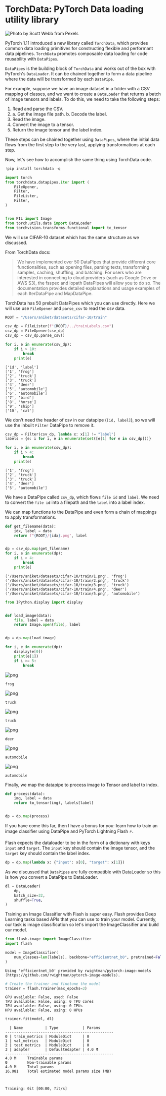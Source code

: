 <!-- ---
title: 'TorchData: PyTorch Data loading utility library'
description: Learn how to load image data with TorchData and train an image classifier.

aliases:
- /posts/2022-04-10-TorchData

categories:
- pytorch

date: '2022-04-10'
date-modified: "2023-05-23"

image: https://images.pexels.com/photos/1029635/pexels-photo-1029635.jpeg?auto=compress
keywords: PyTorch, deep learning, data
toc: true
--- -->
# TorchData: PyTorch Data loading utility library
![Photo by Scott Webb from Pexels](https://images.pexels.com/photos/1029635/pexels-photo-1029635.jpeg?auto=compress&cs=tinysrgb&w=630&h=375&dpr=1)

PyTorch 1.11 introduced a new library called `TorchData`, which provides common data loading primitives for constructing flexible and performant data pipelines. `TorchData` promotes composable data loading for code reusability with `DataPipes`.

`DataPipes` is the building block of `TorchData` and works out of the box with PyTorch's `DataLoader`. It can be chained together to form a data pipeline where the data will be transformed by each `DataPipe`.

For example, suppose we have an image dataset in a folder with a CSV mapping of classes, and we want to create a `DataLoader` that returns a batch of image tensors and labels. To do this, we need to take the following steps:

1. Read and parse the CSV.
2. 
    a. Get the image file path.
    b. Decode the label.
3. Read the image.
4. Convert the image to a tensor.
5. Return the image tensor and the label index.

These steps can be chained together using `DataPipes`, where the initial data flows from the first step to the very last, applying transformations at each step.

Now, let's see how to accomplish the same thing using TorchData code.


```python
!pip install torchdata -q
```


```python
import torch
from torchdata.datapipes.iter import (
    FileOpener,
    Filter,
    FileLister,
    Filter,
)


from PIL import Image
from torch.utils.data import DataLoader
from torchvision.transforms.functional import to_tensor
```

We will use CIFAR-10 dataset which has the same structure as we discussed.

From TorchData docs:

> We have implemented over 50 DataPipes that provide different core functionalities, such as opening files, parsing texts, transforming samples, caching, shuffling, and batching. For users who are interested in connecting to cloud providers (such as Google Drive or AWS S3), the fsspec and iopath DataPipes will allow you to do so. The documentation provides detailed explanations and usage examples of each IterDataPipe and MapDataPipe.

TorchData has 50 prebuilt DataPipes which you can use directly. Here we will use use `FileOpener` and `parse_csv` to read the csv data.


```python
ROOT = "/Users/aniket/datasets/cifar-10/train"

csv_dp = FileLister(f"{ROOT}/../trainLabels.csv")
csv_dp = FileOpener(csv_dp)
csv_dp = csv_dp.parse_csv()

for i, e in enumerate(csv_dp):
    if i > 10:
        break
    print(e)
```

    ['id', 'label']
    ['1', 'frog']
    ['2', 'truck']
    ['3', 'truck']
    ['4', 'deer']
    ['5', 'automobile']
    ['6', 'automobile']
    ['7', 'bird']
    ['8', 'horse']
    ['9', 'ship']
    ['10', 'cat']


We don't need the header of csv in our datapipe (`[id, label]`), so we will use the inbuilt `Filter` DataPipe to remove it.


```python
csv_dp = Filter(csv_dp, lambda x: x[1] != "label")
labels = {e: i for i, e in enumerate(set([e[1] for e in csv_dp]))}

for i, e in enumerate(csv_dp):
    if i > 4:
        break
    print(e)
```

    ['1', 'frog']
    ['2', 'truck']
    ['3', 'truck']
    ['4', 'deer']
    ['5', 'automobile']


We have a DataPipe called `csv_dp`, which flows `file id` and `label`. We need to convert the `file id` into a filepath and the `label` into a label index.

We can map functions to the DataPipe and even form a chain of mappings to apply transformations.


```python
def get_filename(data):
    idx, label = data
    return f"{ROOT}/{idx}.png", label


dp = csv_dp.map(get_filename)
for i, e in enumerate(dp):
    if i > 4:
        break
    print(e)
```

    ('/Users/aniket/datasets/cifar-10/train/1.png', 'frog')
    ('/Users/aniket/datasets/cifar-10/train/2.png', 'truck')
    ('/Users/aniket/datasets/cifar-10/train/3.png', 'truck')
    ('/Users/aniket/datasets/cifar-10/train/4.png', 'deer')
    ('/Users/aniket/datasets/cifar-10/train/5.png', 'automobile')



```python
from IPython.display import display


def load_image(data):
    file, label = data
    return Image.open(file), label


dp = dp.map(load_image)

for i, e in enumerate(dp):
    display(e[0])
    print(e[1])
    if i >= 5:
        break
```


    
![png](output_12_0.png)
    


    frog



    
![png](output_12_2.png)
    


    truck



    
![png](output_12_4.png)
    


    truck



    
![png](output_12_6.png)
    


    deer



    
![png](output_12_8.png)
    


    automobile



    
![png](output_12_10.png)
    


    automobile


Finally, we map the datapipe to process image to Tensor and label to index.


```python
def process(data):
    img, label = data
    return to_tensor(img), labels[label]


dp = dp.map(process)
```

If you have come this far, then I have a bonus for you: learn how to train an image classifier using DataPipe and PyTorch Lightning Flash ⚡️.

Flash expects the dataloader to be in the form of a dictionary with keys `input` and `target`. The `input` key should contain the image tensor, and the `target` key should contain the label index.


```python
dp = dp.map(lambda x: {"input": x[0], "target": x[1]})
```

As we discussed that `DataPipes` are fully compatible with DataLoader so this is how you convert a DataPipe to DataLoader.


```python
dl = DataLoader(
    dp,
    batch_size=32,
    shuffle=True,
)
```

Training an Image Classifier with Flash is super easy. Flash provides Deep Learning tasks based APIs that you can use to train your model. Currently, our task is image classification so let's import the ImageClassifier and build our model.


```python
from flash.image import ImageClassifier
import flash
```


```python
model = ImageClassifier(
    num_classes=len(labels), backbone="efficientnet_b0", pretrained=False
)
```

    Using 'efficientnet_b0' provided by rwightman/pytorch-image-models (https://github.com/rwightman/pytorch-image-models).



```python
# Create the trainer and finetune the model
trainer = flash.Trainer(max_epochs=3)
```

    GPU available: False, used: False
    TPU available: False, using: 0 TPU cores
    IPU available: False, using: 0 IPUs
    HPU available: False, using: 0 HPUs



```python
trainer.fit(model, dl)
```

    
      | Name          | Type           | Params
    -------------------------------------------------
    0 | train_metrics | ModuleDict     | 0     
    1 | val_metrics   | ModuleDict     | 0     
    2 | test_metrics  | ModuleDict     | 0     
    3 | adapter       | DefaultAdapter | 4.0 M 
    -------------------------------------------------
    4.0 M     Trainable params
    0         Non-trainable params
    4.0 M     Total params
    16.081    Total estimated model params size (MB)



    Training: 0it [00:00, ?it/s]



```python

```


```python

```


```python

```
